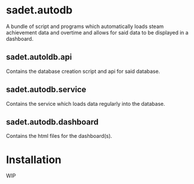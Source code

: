 # sadet.autodb

A bundle of script and programs which automatically loads steam
achievement data and overtime and allows for said data
to be displayed in a dashboard.

## sadet.autoldb.api
Contains the database creation script and api for said database.

## sadet.autodb.service

Contains the service which loads data regularly into the database.

## sadet.autodb.dashboard

Contains the html files for the dashboard(s).

# Installation

WIP